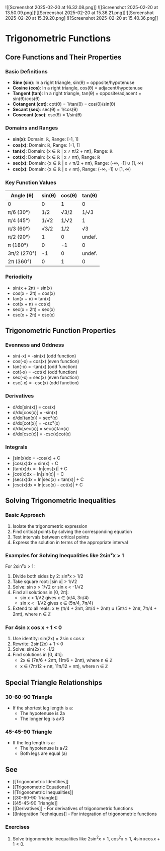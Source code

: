 ---
---

![[Screenshot 2025-02-20 at 16.32.08.png]]
![[Screenshot 2025-02-20 at 13.50.09.png]]![[Screenshot 2025-02-20 at 15.36.21.png]]![[Screenshot 2025-02-20 at 15.39.20.png]
![[Screenshot 2025-02-20 at 15.40.36.png]]

# Trigonometric Functions

## Core Functions and Their Properties

### Basic Definitions

- **Sine (sin)**: In a right triangle, sin(θ) = opposite/hypotenuse
- **Cosine (cos)**: In a right triangle, cos(θ) = adjacent/hypotenuse
- **Tangent (tan)**: In a right triangle, tan(θ) = opposite/adjacent = sin(θ)/cos(θ)
- **Cotangent (cot)**: cot(θ) = 1/tan(θ) = cos(θ)/sin(θ)
- **Secant (sec)**: sec(θ) = 1/cos(θ)
- **Cosecant (csc)**: csc(θ) = 1/sin(θ)

### Domains and Ranges

- **sin(x)**: Domain: ℝ, Range: [-1, 1]
- **cos(x)**: Domain: ℝ, Range: [-1, 1]
- **tan(x)**: Domain: {x ∈ ℝ | x ≠ π/2 + nπ}, Range: ℝ
- **cot(x)**: Domain: {x ∈ ℝ | x ≠ nπ}, Range: ℝ
- **sec(x)**: Domain: {x ∈ ℝ | x ≠ π/2 + nπ}, Range: (-∞, -1] ∪ [1, ∞)
- **csc(x)**: Domain: {x ∈ ℝ | x ≠ nπ}, Range: (-∞, -1] ∪ [1, ∞)

### Key Function Values

| Angle (θ) | sin(θ) | cos(θ) | tan(θ) |
|-----------|--------|--------|--------|
| 0         | 0      | 1      | 0      |
| π/6 (30°) | 1/2    | √3/2   | 1/√3   |
| π/4 (45°) | 1/√2   | 1/√2   | 1      |
| π/3 (60°) | √3/2   | 1/2    | √3     |
| π/2 (90°) | 1      | 0      | undef. |
| π (180°)  | 0      | -1     | 0      |
| 3π/2 (270°) | -1   | 0      | undef. |
| 2π (360°) | 0      | 1      | 0      |

### Periodicity

- sin(x + 2π) = sin(x)
- cos(x + 2π) = cos(x)
- tan(x + π) = tan(x)
- cot(x + π) = cot(x)
- sec(x + 2π) = sec(x)
- csc(x + 2π) = csc(x)

## Trigonometric Function Properties

### Evenness and Oddness

- sin(-x) = -sin(x) (odd function)
- cos(-x) = cos(x) (even function)
- tan(-x) = -tan(x) (odd function)
- cot(-x) = -cot(x) (odd function)
- sec(-x) = sec(x) (even function)
- csc(-x) = -csc(x) (odd function)

### Derivatives

- d/dx[sin(x)] = cos(x)
- d/dx[cos(x)] = -sin(x)
- d/dx[tan(x)] = sec²(x)
- d/dx[cot(x)] = -csc²(x)
- d/dx[sec(x)] = sec(x)tan(x)
- d/dx[csc(x)] = -csc(x)cot(x)

### Integrals

- ∫sin(x)dx = -cos(x) + C
- ∫cos(x)dx = sin(x) + C
- ∫tan(x)dx = -ln|cos(x)| + C
- ∫cot(x)dx = ln|sin(x)| + C
- ∫sec(x)dx = ln|sec(x) + tan(x)| + C
- ∫csc(x)dx = ln|csc(x) - cot(x)| + C

## Solving Trigonometric Inequalities

### Basic Approach

1. Isolate the trigonometric expression
2. Find critical points by solving the corresponding equation
3. Test intervals between critical points
4. Express the solution in terms of the appropriate interval

### Examples for Solving Inequalities like 2sin²x > 1

For 2sin²x > 1:

1. Divide both sides by 2: sin²x > 1/2
2. Take square root: |sin x| > 1/√2
3. Solve: sin x > 1/√2 or sin x < -1/√2
4. Find all solutions in [0, 2π]:
   - sin x > 1/√2 gives x ∈ (π/4, 3π/4)
   - sin x < -1/√2 gives x ∈ (5π/4, 7π/4)
5. Extend to all reals: x ∈ (π/4 + 2nπ, 3π/4 + 2nπ) ∪ (5π/4 + 2nπ, 7π/4 + 2nπ), where n ∈ ℤ

### For 4sin x cos x + 1 < 0

1. Use identity: sin(2x) = 2sin x cos x
2. Rewrite: 2sin(2x) + 1 < 0
3. Solve: sin(2x) < -1/2
4. Find solutions in [0, 4π]:
   - 2x ∈ (7π/6 + 2nπ, 11π/6 + 2nπ), where n ∈ ℤ
   - x ∈ (7π/12 + nπ, 11π/12 + nπ), where n ∈ ℤ

## Special Triangle Relationships

### 30-60-90 Triangle

- If the shortest leg length is a:
  - The hypotenuse is 2a
  - The longer leg is a√3

### 45-45-90 Triangle

- If the leg length is a:
  - The hypotenuse is a√2
  - Both legs are equal (a)

## See

- [[Trigonometric Identities]]
- [[Trigonometric Equations]]
- [[Trigonometric Inequalities]]
- [[30-60-90 Triangle]]
- [[45-45-90 Triangle]]
- [[Derivatives]] - For derivatives of trigonometric functions
- [[Integration Techniques]] - For integration of trigonometric functions

### Exercises

1. Solve trigonometric inequalities like $2\sin^2 x > 1$, $\cos^2 x \leq 1$, $4\sin x \cos x + 1 < 0$.
